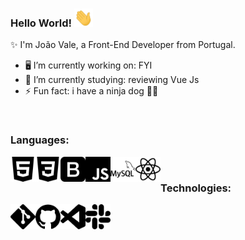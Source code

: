 ### Hello World! <img src="https://github.com/JoaoFilipeVale/JoaoFilipeVale/blob/main/Hi.gif?raw=true" width="30px">

✨ I'm João Vale, a Front-End Developer from Portugal.

- 🖥️ I’m currently working on: FYI
- 🌱 I’m currently studying: reviewing Vue Js
- ⚡ Fun fact: i have a ninja dog 🐱‍👤

<br>

### Languages:
<img align="left" alt="HTML5" width="40px" src="https://raw.githubusercontent.com/JoaoFilipeVale/JoaoFilipeVale/17dbc3562c4944a7e39a6f14a34ec97cb912abc6/html5.svg">
<img align="left" alt="CSS3" width="40px" src="https://raw.githubusercontent.com/JoaoFilipeVale/JoaoFilipeVale/17dbc3562c4944a7e39a6f14a34ec97cb912abc6/css3.svg">
<img align="left" alt="Bootstrap" width="40px" src="https://raw.githubusercontent.com/JoaoFilipeVale/JoaoFilipeVale/17dbc3562c4944a7e39a6f14a34ec97cb912abc6/bootstrap.svg">
<img align="left" alt="JavaScript" width="40px" src="https://raw.githubusercontent.com/JoaoFilipeVale/JoaoFilipeVale/17dbc3562c4944a7e39a6f14a34ec97cb912abc6/javascript.svg">
<img align="left" alt="JQuery" width="40px" src="https://raw.githubusercontent.com/JoaoFilipeVale/JoaoFilipeVale/17dbc3562c4944a7e39a6f14a34ec97cb912abc6/mysql.svg">
<img align="left" alt="React" width="40px" src="https://raw.githubusercontent.com/JoaoFilipeVale/JoaoFilipeVale/17dbc3562c4944a7e39a6f14a34ec97cb912abc6/react.svg">

<br>

### Technologies:
<img align="left" alt="Git" width="40px" src="https://raw.githubusercontent.com/JoaoFilipeVale/JoaoFilipeVale/17dbc3562c4944a7e39a6f14a34ec97cb912abc6/git.svg">
<img align="left" alt="GitHub" width="40px" src="https://raw.githubusercontent.com/JoaoFilipeVale/JoaoFilipeVale/17dbc3562c4944a7e39a6f14a34ec97cb912abc6/github.svg">
<img align="left" alt="VSCode" width="40px" src="https://raw.githubusercontent.com/JoaoFilipeVale/JoaoFilipeVale/17dbc3562c4944a7e39a6f14a34ec97cb912abc6/visualstudiocode.svg">
<img align="left" alt="Slack" width="40px" src="https://raw.githubusercontent.com/JoaoFilipeVale/JoaoFilipeVale/17dbc3562c4944a7e39a6f14a34ec97cb912abc6/slack.svg">
